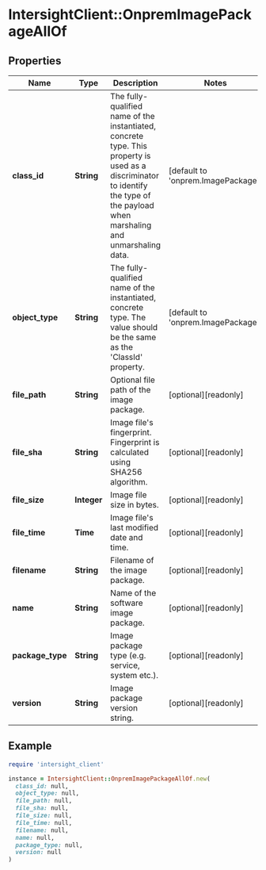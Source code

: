 # IntersightClient::OnpremImagePackageAllOf

## Properties

| Name | Type | Description | Notes |
| ---- | ---- | ----------- | ----- |
| **class_id** | **String** | The fully-qualified name of the instantiated, concrete type. This property is used as a discriminator to identify the type of the payload when marshaling and unmarshaling data. | [default to &#39;onprem.ImagePackage&#39;] |
| **object_type** | **String** | The fully-qualified name of the instantiated, concrete type. The value should be the same as the &#39;ClassId&#39; property. | [default to &#39;onprem.ImagePackage&#39;] |
| **file_path** | **String** | Optional file path of the image package. | [optional][readonly] |
| **file_sha** | **String** | Image file&#39;s fingerprint. Fingerprint is calculated using SHA256 algorithm. | [optional][readonly] |
| **file_size** | **Integer** | Image file size in bytes. | [optional][readonly] |
| **file_time** | **Time** | Image file&#39;s last modified date and time. | [optional][readonly] |
| **filename** | **String** | Filename of the image package. | [optional][readonly] |
| **name** | **String** | Name of the software image package. | [optional][readonly] |
| **package_type** | **String** | Image package type (e.g. service, system etc.). | [optional][readonly] |
| **version** | **String** | Image package version string. | [optional][readonly] |

## Example

```ruby
require 'intersight_client'

instance = IntersightClient::OnpremImagePackageAllOf.new(
  class_id: null,
  object_type: null,
  file_path: null,
  file_sha: null,
  file_size: null,
  file_time: null,
  filename: null,
  name: null,
  package_type: null,
  version: null
)
```

